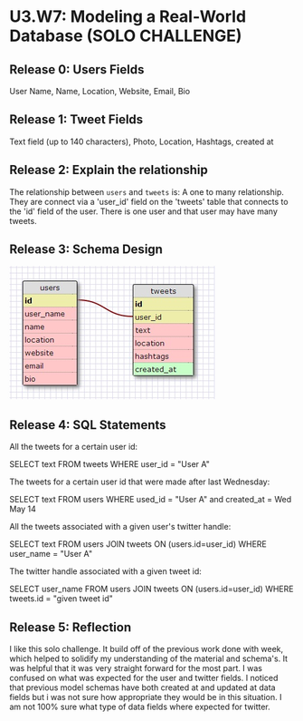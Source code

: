 # U3.W7: Modeling a Real-World Database (SOLO CHALLENGE)

## Release 0: Users Fields
User Name,
Name,
Location,
Website,
Email,
Bio

## Release 1: Tweet Fields
Text field (up to 140 characters),
Photo,
Location,
Hashtags,
created at

## Release 2: Explain the relationship
The relationship between `users` and `tweets` is: 
A one to many relationship. They are connect via a 'user_id' field on the 'tweets' table that connects to the 'id' field of the user.  There is one user and that user may have many tweets. 
 
## Release 3: Schema Design
<img src="https://github.com/mameneses/phase_0_unit_3/blob/master/week_7/imgs/3_solo_make_schema_Release%203.jpg?raw=true">

## Release 4: SQL Statements

All the tweets for a certain user id:

SELECT text
FROM tweets
WHERE user_id = "User A"

The tweets for a certain user id that were made after last Wednesday:

SELECT text
FROM users
WHERE used_id = "User A" and created_at = Wed May 14

All the tweets associated with a given user's twitter handle:

SELECT text
FROM  users JOIN tweets ON (users.id=user_id)
WHERE user_name = "User A"

The twitter handle associated with a given tweet id:

SELECT user_name
FROM users JOIN tweets ON (users.id=user_id)
WHERE tweets.id = "given tweet id"

## Release 5: Reflection
I like this solo challenge. It build off of the previous work done with week, which helped to solidify my understanding of the material and schema's. It was helpful that it was very straight forward for the most part. I was confused on what was expected for the user and twitter fields. I noticed that previous model schemas have both created at and updated at data fields but i was not sure how appropriate they would be in this situation. I am not 100% sure what type of data fields where expected for twitter.  
